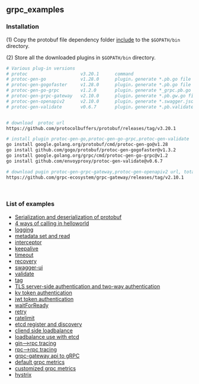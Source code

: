 ## grpc_examples

### Installation

(1) Copy the protobuf file dependency folder [include](include) to the `$GOPATH/bin` directory.

(2) Store all the downloaded plugins in `$GOPATH/bin` directory.

```bash
# Various plug-in versions
# protoc                    v3.20.1      command
# protoc-gen-go             v1.28.0      plugin，generate *.pb.go file based on proto files, which are populated, serialized and retrieved message type code.
# protoc-gen-gogofaster     v1.28.0      plugin，generate *.pb.go file based on proto files, replaces protoc-gen-go plugin for faster encoding and decoding, custom tags are also supported.
# protoc-gen-go-grpc        v1.2.0       plugin，generate *_grpc.pb.go file based on proto files, which are client-side and server-side method and interface code.
# protoc-gen-grpc-gateway   v2.10.0      plugin，generate *.pb.gw.go file based on proto file, which is the api code for web.
# protoc-gen-openapiv2      v2.10.0      plugin，generate *.swagger.json file based on proto file, which is swagger-ui interface documentation.
# protoc-gen-validate       v0.6.7       plugin，generate *.pb.validate.go file according to proto file, is the check field code


# download  protoc url
https://github.com/protocolbuffers/protobuf/releases/tag/v3.20.1

# install plugin protoc-gen-go,protoc-gen-go-grpc,protoc-gen-validate
go install google.golang.org/protobuf/cmd/protoc-gen-go@v1.28
go install github.com/gogo/protobuf/protoc-gen-gogofaster@v1.3.2
go install google.golang.org/grpc/cmd/protoc-gen-go-grpc@v1.2
go install github.com/envoyproxy/protoc-gen-validate@v0.6.7

# download pugin protoc-gen-grpc-gateway,protoc-gen-openapiv2 url, total 2 files.
https://github.com/grpc-ecosystem/grpc-gateway/releases/tag/v2.10.1
```

<br>

### List of examples

- [Serialization and deserialization of protobuf](protobuf)
- [4 ways of calling in helloworld](helloworld)
- [logging](logging)
- [metadata set and read](metadata)
- [interceptor](interceptor)
- [keepalive](keepalive)
- [timeout](timeout)
- [recovery](recovery)
- [swagger-ui](swagger-ui)
- [validate](validate)
- [tag](tag)
- [TLS server-side authentication and two-way authentication](security/tls)
- [kv token authentication](security/kv_token)
- [jwt token authentication](security/jwt_token)
- [waitForReady](waitForReady)
- [retry](retry)
- [ratelimit](ratelimit)
- [etcd register and discovery](registerDiscovery)
- [cliend side loadbalance](loadbalance/client_loadbalance)
- [loadbalance use with etcd](loadbalance/etcd_loadbalance)
- [gin-->rpc tracing](tracing/api2rpc)
- [rpc-->rpc tracing](tracing/rpc2rpc)
- [grpc-gateway api to gRPC](http2grpc)
- [default grpc metrics](metrics/defaultMetrics)
- [customized grpc metrics](metrics/customizedMetrics)
- [hystrix](hystrix/withMetrics)

<br>